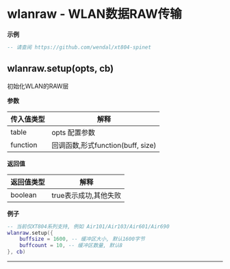 # wlanraw - WLAN数据RAW传输

**示例**

```lua
-- 请查阅 https://github.com/wendal/xt804-spinet

```

## wlanraw.setup(opts, cb)

初始化WLAN的RAW层

**参数**

|传入值类型|解释|
|-|-|
|table|opts 配置参数|
|function|回调函数,形式function(buff, size)|

**返回值**

|返回值类型|解释|
|-|-|
|boolean|true表示成功,其他失败|

**例子**

```lua
-- 当前仅XT804系列支持, 例如 Air101/Air103/Air601/Air690
wlanraw.setup({
    buffsize = 1600, -- 缓冲区大小, 默认1600字节
    buffcount = 10, -- 缓冲区数量, 默认8
}, cb)

```

---


